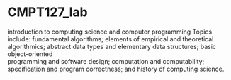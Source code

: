 # CMPT127_lab
introduction to computing science and computer programming
Topics include: fundamental algorithms; elements of empirical and theoretical algorithmics; abstract data types and elementary data structures; basic object-oriented  
programming and software design; computation and computability; specification and program correctness; and history of computing science.
